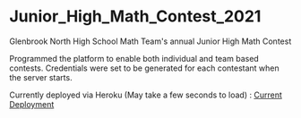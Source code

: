 # Junior_High_Math_Contest_2021

Glenbrook North High School Math Team's annual Junior High Math Contest

Programmed the platform to enable both individual and team based contests. Credentials were set to be generated for each contestant when the server starts.

Currently deployed via Heroku (May take a few seconds to load) : [Current Deployment](https://github.com/gomgom03/Junior_High_Math_Contest_2021/deployments/activity_log?environment=jrhighmc2021)
